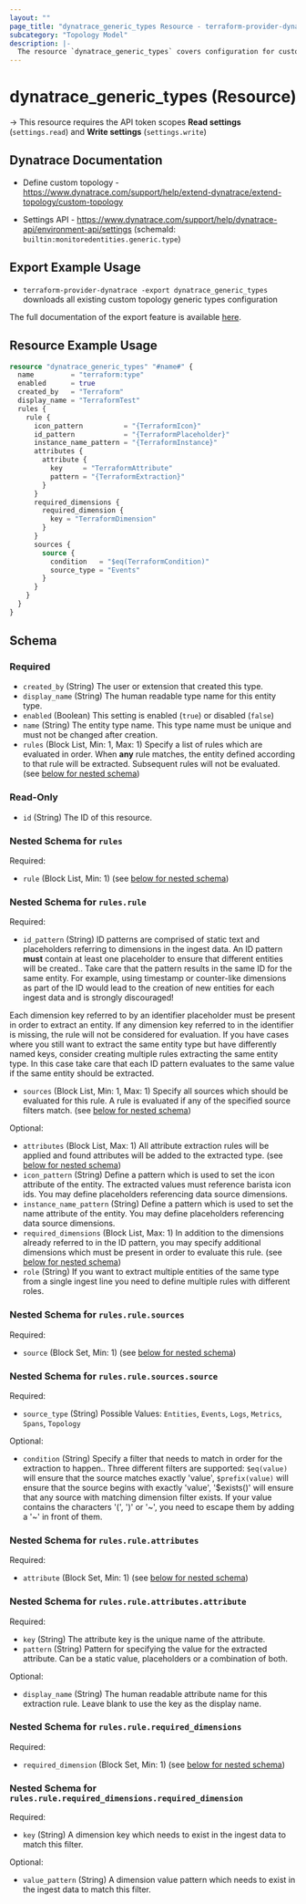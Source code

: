 ```yaml
---
layout: ""
page_title: "dynatrace_generic_types Resource - terraform-provider-dynatrace"
subcategory: "Topology Model"
description: |-
  The resource `dynatrace_generic_types` covers configuration for custom topology generic types
---
```


# dynatrace_generic_types (Resource)

-> This resource requires the API token scopes **Read settings** (`settings.read`) and **Write settings** (`settings.write`)

## Dynatrace Documentation

- Define custom topology - https://www.dynatrace.com/support/help/extend-dynatrace/extend-topology/custom-topology

- Settings API - https://www.dynatrace.com/support/help/dynatrace-api/environment-api/settings (schemaId: `builtin:monitoredentities.generic.type`)

## Export Example Usage

- `terraform-provider-dynatrace -export dynatrace_generic_types` downloads all existing custom topology generic types configuration

The full documentation of the export feature is available [here](https://registry.terraform.io/providers/dynatrace-oss/dynatrace/latest/docs/guides/export-v2).

## Resource Example Usage

```terraform
resource "dynatrace_generic_types" "#name#" {
  name         = "terraform:type"
  enabled      = true
  created_by   = "Terraform"
  display_name = "TerraformTest"
  rules {
    rule {
      icon_pattern          = "{TerraformIcon}"
      id_pattern            = "{TerraformPlaceholder}"
      instance_name_pattern = "{TerraformInstance}"
      attributes {
        attribute {
          key     = "TerraformAttribute"
          pattern = "{TerraformExtraction}"
        }
      }
      required_dimensions {
        required_dimension {
          key = "TerraformDimension"
        }
      }
      sources {
        source {
          condition   = "$eq(TerraformCondition)"
          source_type = "Events"
        }
      }
    }
  }
}
```

<!-- schema generated by tfplugindocs -->
## Schema

### Required

- `created_by` (String) The user or extension that created this type.
- `display_name` (String) The human readable type name for this entity type.
- `enabled` (Boolean) This setting is enabled (`true`) or disabled (`false`)
- `name` (String) The entity type name. This type name must be unique and must not be changed after creation.
- `rules` (Block List, Min: 1, Max: 1) Specify a list of rules which are evaluated in order. When **any** rule matches, the entity defined according to that rule will be extracted. Subsequent rules will not be evaluated. (see [below for nested schema](#nestedblock--rules))

### Read-Only

- `id` (String) The ID of this resource.

<a id="nestedblock--rules"></a>
### Nested Schema for `rules`

Required:

- `rule` (Block List, Min: 1) (see [below for nested schema](#nestedblock--rules--rule))

<a id="nestedblock--rules--rule"></a>
### Nested Schema for `rules.rule`

Required:

- `id_pattern` (String) ID patterns are comprised of static text and placeholders referring to dimensions in the ingest data. An ID pattern **must** contain at least one placeholder to ensure that different entities will be created.. Take care that the pattern results in the same ID for the same entity. For example, using timestamp or counter-like dimensions as part of the ID would lead to the creation of new entities for each ingest data and is strongly discouraged!

Each dimension key referred to by an identifier placeholder must be present in order to extract an entity. If any dimension key referred to in the identifier is missing, the rule will not be considered for evaluation. If you have cases where you still want to extract the same entity type but have differently named keys, consider creating multiple rules extracting the same entity type. In this case take care that each ID pattern evaluates to the same value if the same entity should be extracted.
- `sources` (Block List, Min: 1, Max: 1) Specify all sources which should be evaluated for this rule. A rule is evaluated if any of the specified source filters match. (see [below for nested schema](#nestedblock--rules--rule--sources))

Optional:

- `attributes` (Block List, Max: 1) All attribute extraction rules will be applied and found attributes will be added to the extracted type. (see [below for nested schema](#nestedblock--rules--rule--attributes))
- `icon_pattern` (String) Define a pattern which is used to set the icon attribute of the entity. The extracted values must reference barista icon ids. You may define placeholders referencing data source dimensions.
- `instance_name_pattern` (String) Define a pattern which is used to set the name attribute of the entity. You may define placeholders referencing data source dimensions.
- `required_dimensions` (Block List, Max: 1) In addition to the dimensions already referred to in the ID pattern, you may specify additional dimensions which must be present in order to evaluate this rule. (see [below for nested schema](#nestedblock--rules--rule--required_dimensions))
- `role` (String) If you want to extract multiple entities of the same type from a single ingest line you need to define multiple rules with different roles.

<a id="nestedblock--rules--rule--sources"></a>
### Nested Schema for `rules.rule.sources`

Required:

- `source` (Block Set, Min: 1) (see [below for nested schema](#nestedblock--rules--rule--sources--source))

<a id="nestedblock--rules--rule--sources--source"></a>
### Nested Schema for `rules.rule.sources.source`

Required:

- `source_type` (String) Possible Values: `Entities`, `Events`, `Logs`, `Metrics`, `Spans`, `Topology`

Optional:

- `condition` (String) Specify a filter that needs to match in order for the extraction to happen.. Three different filters are supported: `$eq(value)` will ensure that the source matches exactly 'value', `$prefix(value)` will ensure that the source begins with exactly 'value', '$exists()' will ensure that any source with matching dimension filter exists.
If your value contains the characters '(', ')' or '\~', you need to escape them by adding a '\~' in front of them.



<a id="nestedblock--rules--rule--attributes"></a>
### Nested Schema for `rules.rule.attributes`

Required:

- `attribute` (Block Set, Min: 1) (see [below for nested schema](#nestedblock--rules--rule--attributes--attribute))

<a id="nestedblock--rules--rule--attributes--attribute"></a>
### Nested Schema for `rules.rule.attributes.attribute`

Required:

- `key` (String) The attribute key is the unique name of the attribute.
- `pattern` (String) Pattern for specifying the value for the extracted attribute. Can be a static value, placeholders or a combination of both.

Optional:

- `display_name` (String) The human readable attribute name for this extraction rule. Leave blank to use the key as the display name.



<a id="nestedblock--rules--rule--required_dimensions"></a>
### Nested Schema for `rules.rule.required_dimensions`

Required:

- `required_dimension` (Block Set, Min: 1) (see [below for nested schema](#nestedblock--rules--rule--required_dimensions--required_dimension))

<a id="nestedblock--rules--rule--required_dimensions--required_dimension"></a>
### Nested Schema for `rules.rule.required_dimensions.required_dimension`

Required:

- `key` (String) A dimension key which needs to exist in the ingest data to match this filter.

Optional:

- `value_pattern` (String) A dimension value pattern which needs to exist in the ingest data to match this filter.
 